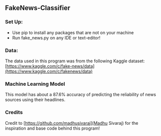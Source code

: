 
## FakeNews-Classifier

### Set Up:
<ul>
  <li>Use pip to install any packages that are not on your machine</li>
  <li>Run fake_news.py on any IDE or text-editor!</li>
</ul>

### Data: 
The data used in this program was from the following Kaggle dataset: [https://www.kaggle.com/c/fake-news/data](https://www.kaggle.com/c/fakenews/data)

### Machine Learning Model
This model has about a 87.6% accuracy of predicting the reliability of news sources using their headlines.

### Credits
Credit to [https://github.com/madhusivaraj](Madhu Sivaraj) for the inspiration and base code behind this program!
